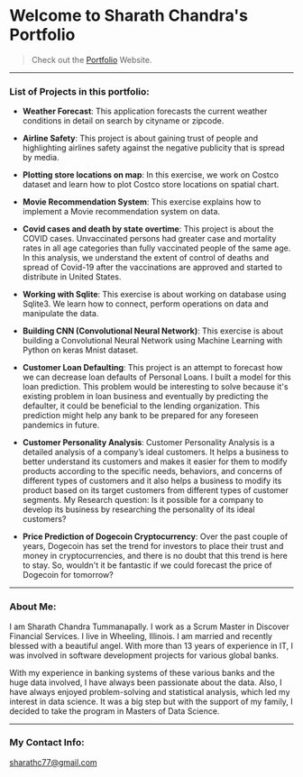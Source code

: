 # Welcome to Sharath Chandra's Portfolio

> Check out the [Portfolio](https://manage.wix.com/dashboard/d5636411-09fc-4577-b306-442c541020bb/home?referralInfo=my-sites) Website.

---

### List of Projects in this portfolio:

-	**Weather Forecast**: 
This application forecasts the current weather conditions in detail on search by cityname or zipcode.
	

-	**Airline Safety**: 
This project is about gaining trust of people and highlighting airlines safety against the negative publicity that is spread by media. 
	

-	**Plotting store locations on map**: 
In this exercise, we work on Costco dataset and learn how to plot Costco store locations on spatial chart.
	

-	**Movie Recommendation System**: 
This exercise explains how to implement a Movie recommendation system on data.


-	**Covid cases and death by state overtime**: 
This project is about the COVID cases. Unvaccinated persons had greater case and mortality rates in all age categories than fully vaccinated people of the same age. In this analysis, we understand the extent of control of deaths and spread of Covid-19 after the vaccinations are approved and started to distribute in United States.


-	**Working with Sqlite**: 
This exercise is about working on database using Sqlite3. We learn how to connect, perform operations on data and manipulate the data.
	

-	**Building CNN (Convolutional Neural Network)**: 
This exercise is about building a Convolutional Neural Network using Machine Learning with Python on keras Mnist dataset.
	

-	**Customer Loan Defaulting**: 
This project is an attempt to forecast how we can decrease loan defaults of Personal Loans. I built a model for this loan prediction. This problem would be interesting to solve because it's existing problem in loan business and eventually by predicting the defaulter, it could be beneficial to the lending organization. This prediction might help any bank to be prepared for any foreseen pandemics in future.
	

-	**Customer Personality Analysis**: 
Customer Personality Analysis is a detailed analysis of a company’s ideal customers. It helps a business to better understand its customers and makes it easier for them to modify products according to the specific needs, behaviors, and concerns of different types of customers and it also helps a business to modify its product based on its target customers from different types of customer segments.
My Research question: Is it possible for a company to develop its business by researching the personality of its ideal customers?

	

-	 **Price Prediction of Dogecoin Cryptocurrency**: 
Over the past couple of years, Dogecoin has set the trend for investors to place their trust and money in cryptocurrencies, and there is no doubt that this trend is here to stay. So, wouldn't it be fantastic if we could forecast the price of Dogecoin for tomorrow?
	
---

### About Me:

I am Sharath Chandra Tummanapally. I work as a Scrum Master in Discover Financial Services. I live in Wheeling, Illinois. I am married and recently blessed with a beautiful angel. With more than 13 years of experience in IT, I was involved in software development projects for various global banks. 
 
With my experience in banking systems of these various banks and the huge data involved, I have always been passionate about the data. Also, I have always enjoyed problem-solving and statistical analysis, which led my interest in data science. It was a big step but with the support of my family, I decided to take the program in Masters of Data Science. 

---

### My Contact Info:

sharathc77@gmail.com

